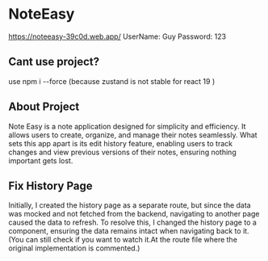 # NoteEasy
https://noteeasy-39c0d.web.app/
UserName: Guy
Password: 123

## Cant use project?
use npm i --force (because zustand is not stable for react 19  )

## About Project
Note Easy is a note application designed for simplicity and efficiency. It allows users to create, organize, and manage their notes seamlessly. What sets this app apart is its edit history feature, enabling users to track changes and view previous versions of their notes, ensuring nothing important gets lost.

## Fix History Page
Initially, I created the history page as a separate route, but since the data was mocked and not fetched from the backend, navigating to another page caused the data to refresh. To resolve this, I changed the history page to a component, ensuring the data remains intact when navigating back to it. (You can still check if you want to watch it.At the route file where the original implementation is commented.)
